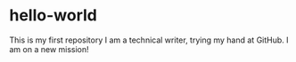 # hello-world
This is my first repository
I am a technical writer, trying my hand at GitHub. I am on a new mission! 
